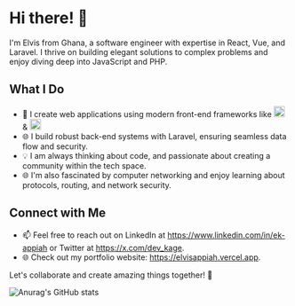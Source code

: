 # Hi there! 👋

I'm Elvis from Ghana, a software engineer with expertise in React, Vue, and Laravel. I thrive on building elegant solutions to complex problems and enjoy diving deep into JavaScript and PHP.

## What I Do

- 🚀 I create web applications using modern front-end frameworks like  <img width="20" src="https://user-images.githubusercontent.com/25181517/183897015-94a058a6-b86e-4e42-a37f-bf92061753e5.png" alt="React" title="React"/> & <img width="20" src="https://user-images.githubusercontent.com/25181517/117448124-a2da9800-af3e-11eb-85d2-bd1b69b65603.png" alt="Vue.js" title="Vue.js"/>
- 🌐 I build robust back-end systems with Laravel, ensuring seamless data flow and security.
- 💡  I am always thinking about code, and passionate about creating a community within the tech space.
- 🌐 I'm also fascinated by computer networking and enjoy learning about protocols, routing, and network security.

## Connect with Me

- 📫 Feel free to reach out on LinkedIn at https://www.linkedin.com/in/ek-appiah or Twitter at https://x.com/dev_kage.
- 🌐 Check out my portfolio website: https://elvisappiah.vercel.app.

Let's collaborate and create amazing things together! 🌟


![Anurag's GitHub stats](https://github-readme-stats.vercel.app/api?username=eaappiah&show_icons=true)

